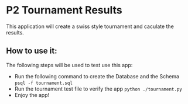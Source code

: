 # P2 Tournament Results
This application will create a swiss style tournament and caculate the 
results.

## How to use it:

The following steps will be used to test use this app:
* Run the following command to create the Database and the Schema
  `psql -f tournament.sql`
* Run the tournament test file to verify the app
  `python ./tournament.py`
* Enjoy the app!
  